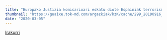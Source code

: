 ```yaml
---
title: "Europako Justizia komisarioari eskatu diote Espainiak terrorismo delituaz egiten duen aplikazioa berrikusteko"
thumbnail: "https://guaixe.tok-md.com/argazkiak/kzK/cache/299_20190916_Edurne_goikoetxeaBel_Pozueta_Europako_Parlamentuan_3_Altsasugurasoak_tokikom_735x413.jpg"
date: "2020-03-05"
---
```

[Irakurri](https://guaixe.eus/altsasu/1583437761386-europako-justizia-komisarioari-eskatu-diote-espainiak-terrorismo-delituaz-egiten-duen-aplikazioa-berrikusteko)
